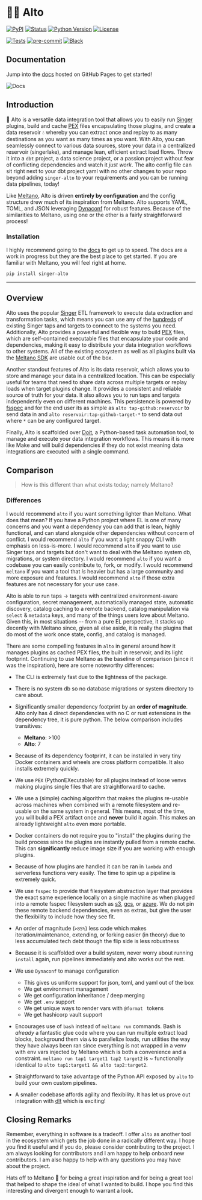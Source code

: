 # 👩‍🎤 Alto

[![PyPI](https://img.shields.io/pypi/v/singer-alto)][pypi_]
[![Status](https://img.shields.io/pypi/status/singer-alto.svg)][status]
[![Python Version](https://img.shields.io/pypi/pyversions/singer-alto)][python version]
[![License](https://img.shields.io/pypi/l/singer-alto)][license]

[![Tests](https://github.com/z3z1ma/alto/workflows/Alto%20Tests/badge.svg)][tests]
[![pre-commit](https://img.shields.io/badge/pre--commit-enabled-brightgreen?logo=pre-commit&logoColor=white)][pre-commit]
[![Black](https://img.shields.io/badge/code%20style-black-000000.svg)][black]

[pypi_]: https://pypi.org/project/singer-alto/
[status]: https://pypi.org/project/singer-alto/
[python version]: https://pypi.org/project/singer-alto
[tests]: https://github.com/z3z1ma/alto/actions?workflow=Alto%20Tests
[pre-commit]: https://github.com/pre-commit/pre-commit
[black]: https://github.com/psf/black

## Documentation

Jump into the [docs](https://z3z1ma.github.io/alto/) hosted on GitHub Pages to get started!

![Docs](https://github.com/z3z1ma/alto/actions/workflows/pages/pages-build-deployment/badge.svg)

## Introduction

👋 Alto is a versatile data integration tool that allows you to easily run [Singer](https://www.singer.io/) plugins, build and cache [PEX](https://github.com/pantsbuild/pex) files encapsulating those plugins, and create a data reservoir 💧 whereby you can extract once and replay to as many destinations as you want as many times as you want. With Alto, you can seamlessly connect to various data sources, store your data in a centralized reservoir (singerlake), and manage lean, efficient extract load flows. Throw it into a `dbt` project, a data science project, or a passion project without fear of conflicting dependencies and watch it *just work*. The alto config file can sit right next to your dbt project yaml with no other changes to your repo beyond adding `singer-alto` to your requirements and you can be running data pipelines, today!

Like [Meltano](https://github.com/meltano/meltano), Alto is driven **entirely by configuration** and the config structure drew much of its inspiration from Meltano. Alto supports YAML, TOML, and JSON leveraging [Dynaconf](https://github.com/dynaconf/dynaconf) for robust features. Because of the similarities to Meltano, using one or the other is a fairly straightforward process!

### Installation

I highly recommend going to the [docs](https://z3z1ma.github.io/alto/) to get up to speed. The docs are a work in progress but they are the best place to get started. If you are familiar with Meltano, you will feel right at home.

```bash
pip install singer-alto
```

___

## Overview

Alto uses the popular [Singer](https://www.singer.io/) ETL framework to execute data extraction and transformation tasks, which means you can use any of the [hundreds](https://hub.meltano.com/) of existing Singer taps and targets to connect to the systems you need. Additionally, Alto provides a powerful and flexible way to build [PEX](https://github.com/pantsbuild/pex) files, which are self-contained executable files that encapsulate your code and dependencies, making it easy to distribute your data integration workflows to other systems. All of the existing ecosystem as well as all plugins built via the [Meltano SDK](https://sdk.meltano.com/en/latest/) are usable out of the box.

Another standout features of Alto is its data reservoir, which allows you to store and manage your data in a centralized location. This can be especially useful for teams that need to share data across multiple targets or replay loads when target plugins change. It provides a consistent and reliable source of truth for your data. It also allows you to run taps and targets independently even on different machines. This persistence is powered by [fsspec](https://github.com/fsspec/filesystem_spec) and for the end user its as simple as `alto tap-github:reservoir` to send data in and `alto reservoir:tap-github-target-*` to send data out where `*` can be any configured target.

Finally, Alto is scaffolded over [Doit](https://github.com/pydoit/doit), a Python-based task automation tool, to manage and execute your data integration workflows. This means it is more like Make and will build dependencies if they do not exist meaning data integrations are executed with a single command.


## Comparison

> How is this different than what exists today; namely Meltano?

### Differences

I would recommend `alto` if you want something lighter than Meltano. What does that mean? If you have a Python project where EL is one of many concerns and you want a dependency you can add that is lean, highly functional, and can stand alongside other dependencies without concern of conflict. I would recommend `alto` if you want a light snappy CLI with emphasis on less-is-more. I would recommend `alto` if you want to use Singer taps and targets but don't want to deal with the Meltano system db, migrations, or system directory. I would recommend `alto` if you want a codebase you can easily contribute to, fork, or modify. I would recommend `meltano` if you want a tool that _is_ heavier but has a large community and more exposure and features. I would recommend `alto` if those extra features are not necessary for your use case.

Alto is able to run taps -> targets with centralized environment-aware configuration, secret management, automatically managed state, automatic discovery, catalog caching to a remote backend, catalog manipulation via `select` & `metadata` keys, and many of the things users love about Meltano. Given this, in most situations -- from a pure EL perspective, it stacks up decently with Meltano since, given all else aside, it is really the plugins that do most of the work once state, config, and catalog is managed.

There are some compelling features in `alto` in general around how it manages plugins as cached PEX files, the built in reservoir, and its light footprint. Continuing to use Meltano as the baseline of comparison (since it was the inspiration), here are some noteworthy differences:

- The CLI is extremely fast due to the lightness of the package.

- There is no system db so no database migrations or system directory to care about.

- Significantly smaller dependency footprint by an **order of magnitude**. Alto only has 4 direct dependencies with no C or rust extensions in the dependency tree, it is pure python. The below comparison includes transitives:
    - **Meltano**: >100
    - **Alto**: 7

- Because of its dependency footprint, it can be installed in very tiny Docker containers and wheels are cross platform compatible. It also installs extremely quickly.

- We use `PEX` (PythonEXecutable) for all plugins instead of loose venvs making plugins single files that are straightforward to cache.

- We use a (simple) caching algorithm that makes the plugins re-usable across machines when combined with a remote filesystem and re-usable on the same system in general. This means, most of the time, you will build a PEX artifact once and **never** build it again. This makes an already lightweight `alto` even more portable.

- Docker containers do not require you to "install" the plugins during the build process since the plugins are instantly pulled from a remote cache. This can **significantly** reduce image size if you are working with enough plugins.

- Because of how plugins are handled it can be ran in `lambda` and serverless functions very easily. The time to spin up a pipeline is extremely quick.

- We use `fsspec` to provide that filesystem abstraction layer that provides the exact same experience locally on a single machine as when plugged into a remote fsspec filesystem such as [s3](https://github.com/fsspec/s3fs), [gcs](https://github.com/fsspec/gcsfs), or [azure](https://github.com/fsspec/adlfs). We do not pin these remote backend dependencies, even as extras, but give the user the flexibility to include how they see fit.

- An order of magnitude (`>85%`) less code which makes iteration/maintenance, extending, or forking easier (in theory) due to less accumulated tech debt though the flip side is less robustness

- Because it is scaffolded over a build system, never worry about running `install` again, run pipelines immediately and alto works out the rest.

- We use `Dynaconf` to manage configuration
    - This gives us uniform support for json, toml, and yaml out of the box
    - We get environment management
    - We get configuration inheritance / deep merging
    - We get `.env` support
    - We get unique ways to render vars with `@format ` tokens
    - We get hashicorp vault support

- Encourages use of `bash` instead of `meltano run` commands. Bash is _already_ a fantastic glue code where you can run multiple extract load blocks, background them via `&` to parallelize loads, run utilities the way they have always been ran since everything is not wrapped in a venv with env vars injected by Meltano which is both a convenience and a constraint. `meltano run tap1 target1 tap2 target2` is ~ functionally identical to `alto tap1:target1 && alto tap2:target2`.

- Straightforward to take advantage of the Python API exposed by `alto` to build your own custom pipelines.

- A smaller codebase affords agility and flexibility. It has let us prove out integration with [dlt](https://dlthub.com/docs/intro) which is exciting!

## Closing Remarks

Remember, everything in software is a tradeoff. I offer `alto` as another tool in the ecosystem which gets the job done in a radically different way. I hope you find it useful and if you do, please consider contributing to the project. I am always looking for contributors and I am happy to help onboard new contributors. I am also happy to help with any questions you may have about the project.

Hats off to Meltano 🎉 for being a great inspiration and for being a great tool that helped to shape the ideal of what I wanted to build. I hope you find this interesting and divergent enough to warrant a look.

[license]: https://github.com/z3z1ma/alto/blob/main/LICENSE

